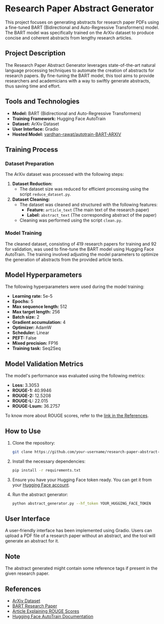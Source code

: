 
# Research Paper Abstract Generator

This project focuses on generating abstracts for research paper PDFs using a fine-tuned BART (Bidirectional and Auto-Regressive Transformers) model. The BART model was specifically trained on the ArXiv dataset to produce concise and coherent abstracts from lengthy research articles.

## Project Description

The Research Paper Abstract Generator leverages state-of-the-art natural language processing techniques to automate the creation of abstracts for research papers. By fine-tuning the BART model, this tool aims to provide researchers and academicians with a way to swiftly generate abstracts, thus saving time and effort.

## Tools and Technologies

- **Model:** BART (Bidirectional and Auto-Regressive Transformers)
- **Training Framework:** Hugging Face AutoTrain
- **Dataset:** ArXiv Dataset
- **User Interface:** Gradio
- **Hosted Model:** [vardhan-rawat/autotrain-BART-ARXIV](https://huggingface.co/vardhan-rawat/autotrain-BART-ARXIV)

## Training Process

### Dataset Preparation

The ArXiv dataset was processed with the following steps:

1. **Dataset Reduction:** 
   - The dataset size was reduced for efficient processing using the script `reduce_dataset.py`.
2. **Dataset Cleaning:** 
   - The dataset was cleaned and structured with the following features:
     - **Feature:** `article_text` (The main text of the research paper)
     - **Label:** `abstract_text` (The corresponding abstract of the paper)
   - Cleaning was performed using the script `clean.py`.

### Model Training

The cleaned dataset, consisting of 419 research papers for training and 92 for validation, was used to fine-tune the BART model using Hugging Face AutoTrain. The training involved adjusting the model parameters to optimize the generation of abstracts from the provided article texts.

## Model Hyperparameters

The following hyperparameters were used during the model training:

- **Learning rate:** 5e-5
- **Epochs:** 5
- **Max sequence length:** 512
- **Max target length:** 256
- **Batch size:** 2
- **Gradient accumulation:** 4
- **Optimizer:** AdamW
- **Scheduler:** Linear
- **PEFT:** False
- **Mixed precision:** FP16
- **Training task:** Seq2Seq

## Model Validation Metrics

The model's performance was evaluated using the following metrics:

- **Loss:** 3.3053
- **ROUGE-1:** 40.9946
- **ROUGE-2:** 12.5208
- **ROUGE-L:** 22.015
- **ROUGE-Lsum:** 36.2757

To know more about ROUGE scores, refer to the [link in the References](#references).

## How to Use

1. Clone the repository:
   ```bash
   git clone https://github.com/your-username/research-paper-abstract-generator.git
   ```

2. Install the necessary dependencies:
   ```bash
   pip install -r requirements.txt
   ```

3. Ensure you have your Hugging Face token ready. You can get it from your [Hugging Face account](https://huggingface.co/settings/tokens).

4. Run the abstract generator:
   ```bash
   python abstract_generator.py --hf_token YOUR_HUGGING_FACE_TOKEN
   ```

## User Interface

A user-friendly interface has been implemented using Gradio. Users can upload a PDF file of a research paper without an abstract, and the tool will generate an abstract for it.

## Note

The abstract generated might contain some reference tags if present in the given research paper.

## References

- [ArXiv Dataset](https://www.kaggle.com/Cornell-University/arxiv)
- [BART Research Paper](https://arxiv.org/abs/1910.13461)
- [Article Explaining ROUGE Scores](https://medium.com/@eren9677/text-summarization-387836c9e178)
- [Hugging Face AutoTrain Documentation](https://huggingface.co/docs/autotrain/en/index)
